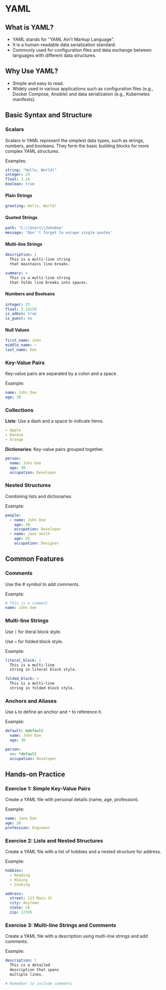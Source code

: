 # YAML



## What is YAML?

- YAML stands for "YAML Ain't Markup Language".
- It is a human-readable data serialization standard.
- Commonly used for configuration files and data exchange between languages with different data structures.

## Why Use YAML?

- Simple and easy to read.
- Widely used in various applications such as configuration files (e.g., Docker Compose, Ansible) and data serialization (e.g., Kubernetes manifests).


## Basic Syntax and Structure 

### Scalars

Scalars in YAML represent the simplest data types, such as strings, numbers, and booleans. They form the basic building blocks for more complex YAML structures.

Examples:

```yaml
string: "Hello, World!"
integer: 25
float: 3.14
boolean: true
```

#### Plain Strings

```yaml
greeting: Hello, World!
```

#### Quoted Strings

```yaml
path: "C:\\Users\\JohnDoe"
message: 'Don''t forget to escape single quotes'
```

#### Multi-line Strings

```yaml
description: |
  This is a multi-line string
  that maintains line breaks.

summary: >
  This is a multi-line string
  that folds line breaks into spaces.
  ```

#### Numbers and Booleans

```yaml
integer: 25
float: 3.14159
is_admin: true
is_guest: no
```

#### Null Values

```yaml
first_name: John
middle_name: ~
last_name: Doe
```

### Key-Value Pairs

Key-value pairs are separated by a colon and a space.

Example:

```yaml
name: John Doe
age: 30
```

### Collections

**Lists**: Use a dash and a space to indicate items.

```yaml
- Apple
- Banana
- Orange
```

**Dictionaries**: Key-value pairs grouped together.

```yaml
person:
  name: John Doe
  age: 30
  occupation: Developer
```

### Nested Structures

Combining lists and dictionaries.

Example:

```yaml
people:
  - name: John Doe
    age: 30
    occupation: Developer
  - name: Jane Smith
    age: 25
    occupation: Designer
```

## Common Features

### Comments

Use the # symbol to add comments.

Example:
```yaml
# This is a comment
name: John Doe
```

### Multi-line Strings

Use `|` for literal block style.

Use `>` for folded block style.

Example:

```yaml
literal_block: |
  This is a multi-line
  string in literal block style.

folded_block: >
  This is a multi-line
  string in folded block style.
```

### Anchors and Aliases

Use `&` to define an anchor and `*` to reference it.

Example:

```yaml
default: &default
  name: John Doe
  age: 30

person:
  <<: *default
  occupation: Developer
  ```


## Hands-on Practice 

### Exercise 1: Simple Key-Value Pairs

Create a YAML file with personal details (name, age, profession).

Example:
```yaml
name: Jane Doe
age: 28
profession: Engineer
```
### Exercise 2: Lists and Nested Structures

Create a YAML file with a list of hobbies and a nested structure for address.

Example:
```yaml
hobbies:
  - Reading
  - Hiking
  - Cooking

address:
  street: 123 Main St
  city: Anytown
  state: CA
  zip: 12345
  ```

### Exercise 3: Multi-line Strings and Comments

Create a YAML file with a description using multi-line strings and add comments.

Example:
```yaml
description: |
  This is a detailed
  description that spans
  multiple lines.

# Remember to include comments
```